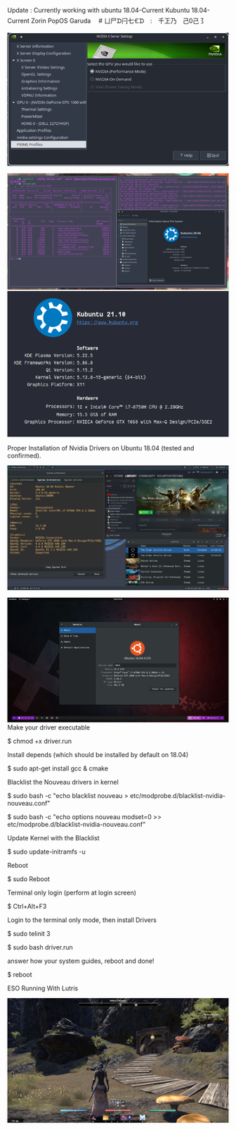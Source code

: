 Update : Currently working with 
    ubuntu 18.04-Current 
    Kubuntu 18.04-Current 
    Zorin 
    PopOS 
    Garuda
 # ㄩ尸ᗪ闩七🝗ᗪ : 千㠪乃 己0己㇌
 
![preview](imgs/nvidia.png)


![preview](imgs/nvidia2.png)
![preview](imgs/kubuntu.png)

Proper Installation of Nvidia Drivers on Ubuntu 18.04 (tested and confirmed).

![preview](imgs/whole2.png)

![prevuew](imgs/screen.png)
Make your driver executable

$ chmod +x driver.run

Install depends (which should be installed by default on 18.04)

$ sudo apt-get install gcc & cmake

Blacklist the Nouveau drivers in kernel

$ sudo bash -c "echo blacklist nouveau > etc/modprobe.d/blacklist-nvidia-nouveau.conf"

$ sudo bash -c "echo options nouveau modset=0 >> etc/modprobe.d/blacklist-nvidia-nouveau.conf"

Update Kernel with the Blacklist

$ sudo update-initramfs -u

Reboot

$ sudo Reboot

Terminal only login (perform at login screen)

$ Ctrl+Alt+F3

Login to the terminal only mode, then install Drivers

$ sudo telinit 3

$ sudo bash driver.run

answer how your system guides, reboot and done!

$ reboot

ESO Running With Lutris

![preview](imgs/fps2.png)



